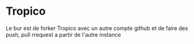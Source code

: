 # Tropico
Le bur est de forker Tropico avec un autre compte github et de faire des push, pull rrequest a partir de l'autre instance
